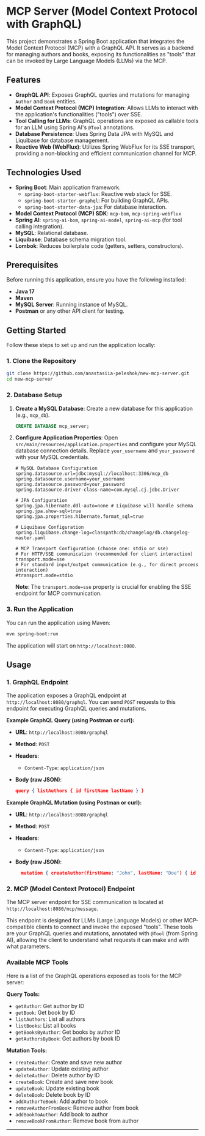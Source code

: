 # MCP Server (Model Context Protocol with GraphQL)

This project demonstrates a Spring Boot application that integrates the Model Context Protocol (MCP) with a GraphQL API. It serves as a backend for managing authors and books, exposing its functionalities as "tools" that can be invoked by Large Language Models (LLMs) via the MCP.

## Features

*   **GraphQL API**: Exposes GraphQL queries and mutations for managing `Author` and `Book` entities.
*   **Model Context Protocol (MCP) Integration**: Allows LLMs to interact with the application's functionalities ("tools") over SSE.
*   **Tool Calling for LLMs**: GraphQL operations are exposed as callable tools for an LLM using Spring AI's `@Tool` annotations.
*   **Database Persistence**: Uses Spring Data JPA with MySQL and Liquibase for database management.
*   **Reactive Web (WebFlux)**: Utilizes Spring WebFlux for its SSE transport, providing a non-blocking and efficient communication channel for MCP.

## Technologies Used

*   **Spring Boot**: Main application framework.
    *   `spring-boot-starter-webflux`: Reactive web stack for SSE.
    *   `spring-boot-starter-graphql`: For building GraphQL APIs.
    *   `spring-boot-starter-data-jpa`: For database interaction.
*   **Model Context Protocol (MCP) SDK**: `mcp-bom`, `mcp-spring-webflux`
*   **Spring AI**: `spring-ai-bom`, `spring-ai-model`, `spring-ai-mcp` (for tool calling integration).
*   **MySQL**: Relational database.
*   **Liquibase**: Database schema migration tool.
*   **Lombok**: Reduces boilerplate code (getters, setters, constructors).

## Prerequisites

Before running this application, ensure you have the following installed:

*   **Java 17**
*   **Maven**
*   **MySQL Server**: Running instance of MySQL.
*   **Postman** or any other API client for testing.

## Getting Started

Follow these steps to set up and run the application locally:

### 1. Clone the Repository

```bash
git clone https://github.com/anastasiia-peleshok/new-mcp-server.git
cd new-mcp-server
```

### 2. Database Setup

1.  **Create a MySQL Database**:
    Create a new database for this application (e.g., `mcp_db`).

    ```sql
    CREATE DATABASE mcp_server;
    ```

2.  **Configure Application Properties**:
    Open `src/main/resources/application.properties` and configure your MySQL database connection details. Replace `your_username` and `your_password` with your MySQL credentials.

    ```properties
    # MySQL Database Configuration
    spring.datasource.url=jdbc:mysql://localhost:3306/mcp_db
    spring.datasource.username=your_username
    spring.datasource.password=your_password
    spring.datasource.driver-class-name=com.mysql.cj.jdbc.Driver

    # JPA Configuration
    spring.jpa.hibernate.ddl-auto=none # Liquibase will handle schema
    spring.jpa.show-sql=true
    spring.jpa.properties.hibernate.format_sql=true

    # Liquibase Configuration
    spring.liquibase.change-log=classpath:db/changelog/db.changelog-master.yaml

    # MCP Transport Configuration (choose one: stdio or sse)
    # For HTTP/SSE communication (recommended for client interaction)
    transport.mode=sse
    # For standard input/output communication (e.g., for direct process interaction)
    #transport.mode=stdio
    ```

    **Note**: The `transport.mode=sse` property is crucial for enabling the SSE endpoint for MCP communication.

### 3. Run the Application

You can run the application using Maven:

```bash
mvn spring-boot:run
```

The application will start on `http://localhost:8080`.

## Usage

### 1. GraphQL Endpoint

The application exposes a GraphQL endpoint at `http://localhost:8080/graphql`. You can send `POST` requests to this endpoint for executing GraphQL queries and mutations.

**Example GraphQL Query (using Postman or curl):**

*   **URL**: `http://localhost:8080/graphql`
*   **Method**: `POST`
*   **Headers**:
    *   `Content-Type`: `application/json`
*   **Body (raw JSON)**:

    ```json
    query { listAuthors { id firstName lastName } }

**Example GraphQL Mutation (using Postman or curl):**

*   **URL**: `http://localhost:8080/graphql`
*   **Method**: `POST`
*   **Headers**:
    *   `Content-Type`: `application/json`
*   **Body (raw JSON)**:

    ```json
      mutation { createAuthor(firstName: "John", lastName: "Doe") { id firstName lastName } }
    ```

### 2. MCP (Model Context Protocol) Endpoint

The MCP server endpoint for SSE communication is located at `http://localhost:8080/mcp/message`.

This endpoint is designed for LLMs (Large Language Models) or other MCP-compatible clients to connect and invoke the exposed "tools". These tools are your GraphQL queries and mutations, annotated with `@Tool` (from Spring AI), allowing the client to understand what requests it can make and with what parameters.

### Available MCP Tools

Here is a list of the GraphQL operations exposed as tools for the MCP server:

**Query Tools:**
*   `getAuthor`: Get author by ID
*   `getBook`: Get book by ID
*   `listAuthors`: List all authors
*   `listBooks`: List all books
*   `getBooksByAuthor`: Get books by author ID
*   `getAuthorsByBook`: Get authors by book ID

**Mutation Tools:**
*   `createAuthor`: Create and save new author
*   `updateAuthor`: Update existing author
*   `deleteAuthor`: Delete author by ID
*   `createBook`: Create and save new book
*   `updateBook`: Update existing book
*   `deleteBook`: Delete book by ID
*   `addAuthorToBook`: Add author to book
*   `removeAuthorFromBook`: Remove author from book
*   `addBookToAuthor`: Add book to author
*   `removeBookFromAuthor`: Remove book from author

--- 